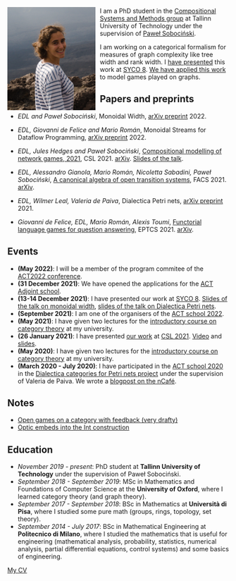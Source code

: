 <img style = "float:left; margin-right:10px; width:200px; border:none;"
   alt = "photo of Elena Di Lavore"
   title = "Photo of Elena Di Lavore"
    src = "https://github.com/elenadilavore/elenadilavore.github.io/blob/master/profilo.jpg?raw=true" />
I am a PhD student in the [Compositional Systems and Methods group](https://compose.ioc.ee/) at Tallinn University of Technology under the supervision of [Paweł Sobociński](https://www.ioc.ee/~pawel/).

I am working on a categorical formalism for measures of graph complexity like tree width and rank width.
I [have presented](./slides/mwd-syco.html) this work at [SYCO 8](https://www.cl.cam.ac.uk/events/syco/8/).
[We have applied this work](https://drops.dagstuhl.de/opus/volltexte/2021/13464/) to model games played on graphs.

## Papers and preprints
* *EDL and Paweł Sobociński*, Monoidal Width, [arXiv preprint](https://arxiv.org/abs/2202.07582) 2022.

* *EDL, Giovanni de Felice and Mario Román*, Monoidal Streams for Dataflow Programming, [arXiv preprint](https://arxiv.org/abs/2202.02061) 2022.

* *EDL, Jules Hedges and Paweł Sobociński*, [Compositional modelling of network games, 2021](https://drops.dagstuhl.de/opus/volltexte/2021/13464/), CSL 2021. [arXiv](https://arxiv.org/abs/2006.03493). [Slides of the talk](./slides/games-on-graphs-presentation.html).

* *EDL, Alessandro Gianola, Mario Román, Nicoletta Sabadini, Paweł Sobociński*, [A canonical algebra of open transition systems](https://link.springer.com/chapter/10.1007/978-3-030-90636-8_4), FACS 2021. [arXiv](https://arxiv.org/abs/2010.10069).

* *EDL, Wilmer Leal, Valeria de Paiva*, Dialectica Petri nets, [arXiv preprint](https://arxiv.org/abs/2105.12801) 2021.

* *Giovanni de Felice, EDL, Mario Román, Alexis Toumi*, [Functorial language games for question answering](https://dx.doi.org/10.4204/EPTCS.333.21), EPTCS 2021. [arXiv](https://arxiv.org/abs/2005.09439).

## Events
* **(May 2022)**: I will be a member of the program commitee of the [ACT2022 conference](https://msp.cis.strath.ac.uk/act2022/).
* **(31 December 2021)**: We have opened the applications for the [ACT Adjoint school](http://adjointschool.com/apply.html).
* **(13-14 December 2021)**: I have presented our work at [SYCO 8](https://www.cl.cam.ac.uk/events/syco/8/). [Slides of the talk on monoidal width](./slides/mwd-syco.html), [slides of the talk on Dialectica Petri nets](./slides/dialectica-PN-syco.html).
* **(September 2021)**: I am one of the organisers of the [ACT school 2022](http://adjointschool.com/).
* **(May 2021)**: I have given two lectures for the [introductory course on category theory](https://compose.ioc.ee/CourseCategoryTheory.html) at my university.
* **(26 January 2021)**: I have presented [our work](https://drops.dagstuhl.de/opus/volltexte/2021/13464/) at [CSL 2021](https://csl2021.fmf.uni-lj.si/). [Video](https://www.youtube.com/watch?v=QleWc1LtXLo&t=1469s) and [slides](./slides/games-on-graphs-presentation.html).
* **(May 2020)**: I have given two lectures for the [introductory course on category theory](https://compose.ioc.ee/CourseCategoryTheory.html) at my university.
* **(March 2020 - July 2020)**: I have participated in the [ACT school 2020](http://adjointschool.com/2020.html) in the [Dialectica categories for Petri nets project](https://www.appliedcategorytheory.org/adjoint-school-act-2020/dialectica-categories-of-petri-nets/) under the supervision of Valeria de Paiva. We wrote a [blogpost on the nCafé](https://golem.ph.utexas.edu/category/2020/07/linear_logic_flavoured_composi.html).

## Notes
* [Open games on a category with feedback (very drafty)](https://github.com/elenadilavore/open-games-on-feedback/blob/34588e8147afab2f1df0097ed0894c109b7486d1/main.pdf)
* [Optic embeds into the Int construction](https://github.com/mroman42/optic-int-construction/raw/master/opticint.pdf)

## Education
* *November 2019 - present*: PhD student at **Tallinn University of Technology** under the supervision of Paweł Sobociński.
* *September 2018 - September 2019*: MSc in Mathematics and Foundations of Computer Science at the **University of Oxford**, where I learned category theory (and graph theory).
* *September 2017 - September 2018*: BSc in Mathematics at **Università di Pisa**, where I studied some pure math (groups, rings, topology, set theory).
* *September 2014 - July 2017*: BSc in Mathematical Engineering at **Politecnico di Milano**, where I studied the mathematics that is useful for engineering (mathematical analysis, probability, statistics, numerical analysis, partial differential equations, control systems) and some basics of engineering.

[My CV](https://github.com/elenadilavore/cv/raw/master/CVElenaDiLavore.pdf)

